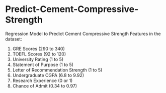 # Predict-Cement-Compressive-Strength
 Regression Model to Predict Cement Compressive Strength
    Features in the dataset:
  1. GRE Scores (290 to 340)
  2. TOEFL Scores (92 to 120)
  3. University Rating (1 to 5)
  4. Statement of Purpose (1 to 5)
  5. Letter of Recommendation Strength (1 to 5)
  6. Undergraduate CGPA (6.8 to 9.92)
  7. Research Experience (0 or 1)
  8. Chance of Admit (0.34 to 0.97)
